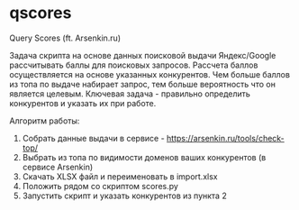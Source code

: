 # qscores
Query Scores (ft. Arsenkin.ru)

Задача скрипта на основе данных поисковой выдачи Яндекс/Google рассчитывать баллы для поисковых запросов.
Рассчета баллов осуществляется на основе указанных конкурентов.
Чем больше баллов из топа по выдаче набирает запрос, тем больше вероятность что он является целевым.
Ключевая задача - правильно определить конкурентов и указать их при работе.

Алгоритм работы:  
1. Собрать данные выдачи в сервисе - https://arsenkin.ru/tools/check-top/
2. Выбрать из топа по видимости доменов ваших конкурентов (в сервисе Arsenkin)
3. Скачать XLSX файл и переименовать в import.xlsx
4. Положить рядом со скриптом scores.py 
5. Запустить скрипт и указать конкурентов из пункта 2
